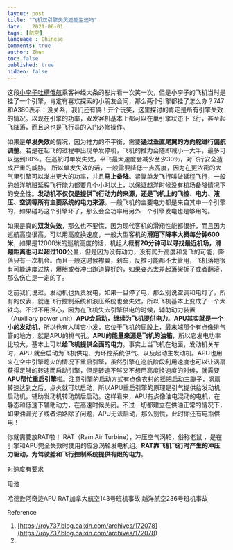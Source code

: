 ```yaml
---
layout: post
title: "飞机双引擎失灵还能生还吗"
date:   2021-06-01
tags: [航空]
language : Chinese
comments: true
author: Zhen
toc: false
published: true
hidden: false
---
```

这段[小李子吐槽俄航](https://youtu.be/oR7rhzdKX9M)乘客神经大条的影片看一次笑一次，但是小李子的飞机当时是挂了一个引擎，肯定有喜欢探索的小朋友会问，那么两个引擎都挂了怎么办？747和A380表示：没关系，我们还有俩！开个玩笑，这里探讨的肯定是所有引擎失效的情况。以现在引擎的功率，双发客机基本上都可以在单引擎状态下飞行，甚至起飞降落，而且这也是飞行员的入门必修操作。

如果是**单发失效**的情况，因为推力的不平衡，需要**通过垂直尾翼的方向舵进行偏航调整**。若是在起飞的过程中出现单发停机，飞机的推力会随即减小一大半，最多可以达到80%。在巡航时单发失效，平飞最大速度会减少至少30％，对飞行安全造成严重的威胁。 所以单发失效的话，一般需要降低一点高度，因为在更浓密的大气里引擎可以发出更大的功率，并且**马上备降**。紧靠单发飞行叫做延程飞行，一般的越洋航班延程飞行能力都要几个小时以上，以保证越洋时候没有机场备降情况下的安全性。**发动机不仅仅是提供飞行动力的来源，还是飞机上的飞控、电力、液压、空调等所有主要系统的电力来源**。一般飞机的主要电力都是来自其中一个引擎的，如果碰巧这个引擎坏了，那么会全功率用另外一个引擎发电也是够用的。

如果是真的**双发失效**，那么也不要慌，因为现代客机的滑翔性能都很好，而且因为巡航高度很高，可以用高度换速度，一般大型客机的**滑翔下降率大概每分钟600米**，如果是12000米的巡航高度的话，机组大概**有20分钟可以寻找最近机场，滑翔距离也可以超过100公里**，但是因为没有动力，没有爬升高度和复飞的可能，降落只有一次机会。而且一般这时候襟翼，刹车，反推可能都不太管用，飞机落地很有可能速度过快，爆胎或者冲出跑道算好的，如果姿态太差起落架折了或者翻滚，那么伤亡是一定的了。

之前我们说过，发动机也负责发电，如果一旦停了电，那么别说空调和电灯了，所有的仪表，就连飞行控制系统和液压系统也会失效，所以飞机基本上变成了一个大铁鸟。不过不用担心，因为在飞机失去引擎供电的时候，辅助动力装置（Auxiliary power unit）**APU会启动，继续为飞机提供电力**。**APU其实就是一个小的发动机**，所以也有人叫它小发，它位于飞机的屁股上，最末端那个有点像排气管的地方，就是APU的排气孔。**APU的能量来源是飞机的油箱**，所以它发电功率比较大，基本上可以**给飞机提供全面的电力**。事实上当飞机在地面，发动机关车时，APU 就会启动为飞机供电、为环控系统供气、以及起动主发动机。APU也用来在空中引擎熄火的情况下重启引擎，虽然引擎在巡航阶段利用速度也可以让涡扇获得足够的转速而启动引擎，但是转速不够又不想用高度换速度的时候，就需要**APU帮忙重启引擎**啦。注意引擎的启动方式有点像农村的摇把启动三蹦子，涡扇转速达到之后，点火就可以启动，所以APU重启引擎的原理是引气提供给发动机启动机，辅助发动机转动然后启动。这样看来，APU有点像油电混动的电机，在静态和低速下辅助动力，在高速时候关闭。不过一切都建立在供油正常的情况下，如果油漏光了或者油路除了问题，APU无法启动，那么别慌，此时你还有电瓶供电！


你就需要放RAT啦！
RAT（Ram Air Turbine），冲压空气涡轮，俗称老鼠 ，是在引擎和APU完全失效时使用的应急涡轮发电机组。**RAT靠飞机飞行时产生的冲压力驱动，为驾驶舱和飞行控制系统提供有限的电力**。

对速度有要求

电池

哈德逊河奇迹APU
RAT加拿大航空143号班机事故
越洋航空236号班机事故


Reference

 1. [https://roy737.blog.caixin.com/archives/172078](https://roy737.blog.caixin.com/archives/172078)
 2. 

<!--stackedit_data:
eyJoaXN0b3J5IjpbLTQ2ODExMDQ4LDEwNzI4ODQ2MjEsMTU4Mj
kxODA1NSwxOTgyMTE5MTU2LDE1OTI0ODEzODgsLTQyMjc5MTI1
NywxMjg4NTU4NjMxLDE3OTE1OTk4LDU4NTgzMzQwOCwtMTMyNj
QzMTI1NywxOTE1ODIwMDExLDYxNTk4NzY1Miw2MDQyMTYyNzcs
LTE2Nzk5NzQ5NDFdfQ==
-->